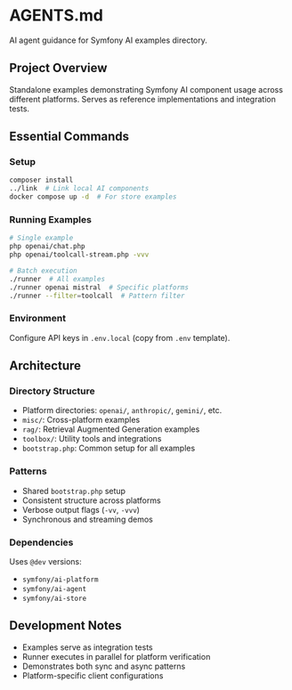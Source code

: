 # AGENTS.md

AI agent guidance for Symfony AI examples directory.

## Project Overview

Standalone examples demonstrating Symfony AI component usage across different platforms. Serves as reference implementations and integration tests.

## Essential Commands

### Setup
```bash
composer install
../link  # Link local AI components
docker compose up -d  # For store examples
```

### Running Examples
```bash
# Single example
php openai/chat.php
php openai/toolcall-stream.php -vvv

# Batch execution
./runner  # All examples
./runner openai mistral  # Specific platforms
./runner --filter=toolcall  # Pattern filter
```

### Environment
Configure API keys in `.env.local` (copy from `.env` template).

## Architecture

### Directory Structure
- Platform directories: `openai/`, `anthropic/`, `gemini/`, etc.
- `misc/`: Cross-platform examples
- `rag/`: Retrieval Augmented Generation examples
- `toolbox/`: Utility tools and integrations
- `bootstrap.php`: Common setup for all examples

### Patterns
- Shared `bootstrap.php` setup
- Consistent structure across platforms
- Verbose output flags (`-vv`, `-vvv`)
- Synchronous and streaming demos

### Dependencies
Uses `@dev` versions:
- `symfony/ai-platform`
- `symfony/ai-agent`
- `symfony/ai-store`

## Development Notes

- Examples serve as integration tests
- Runner executes in parallel for platform verification
- Demonstrates both sync and async patterns
- Platform-specific client configurations